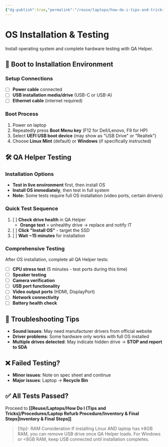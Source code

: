 ```yaml
---
{"dg-publish":true,"permalink":"/reuse/laptops/how-do-i-tips-and-tricks/procedures/laptop-refurb-procedure/os-installation-and-testing/","tags":["procedure","software","testing"]}
---
```



# OS Installation & Testing

Install operating system and complete hardware testing with QA Helper.

## 🚀 Boot to Installation Environment

### Setup Connections
- [ ] **Power cable** connected
- [ ] **USB installation media/drive** (USB-C or USB-A)
- [ ] **Ethernet cable** (internet required)

### Boot Process
1. Power on laptop
2. Repeatedly press **Boot Menu key** (F12 for Dell/Lenovo, F9 for HP)
3. Select **UEFI USB boot device** (may show as "USB Drive" or "Realtek")
4. Choose **Linux Mint** (default) or **Windows** (if specifically instructed)

## 🛠️ QA Helper Testing

### Installation Options
- **Test in live environment** first, then install OS
- **Install OS immediately**, then test in full system
- **Note:** Some tests require full OS installation (video ports, certain drivers)

### Quick Test Sequence
1. [ ] **Check drive health** in QA Helper
   - **Orange text** = unhealthy drive → replace and notify IT
2. [ ] **Click "Install OS"** - target the SSD
3. [ ] **Wait ~15 minutes** for installation

### Comprehensive Testing
After OS installation, complete all QA Helper tests:

- [ ] **CPU stress test** (5 minutes - test ports during this time)
- [ ] **Speaker testing**
- [ ] **Camera verification**
- [ ] **USB port functionality**
- [ ] **Video output ports** (HDMI, DisplayPort)
- [ ] **Network connectivity**
- [ ] **Battery health check**

## 🔧 Troubleshooting Tips

- **Sound issues**: May need manufacturer drivers from official website
- **Driver problems**: Some hardware only works with full OS installed
- **Multiple drives detected**: May indicate hidden drive → **STOP and report to SDA**

## ❌ Failed Testing?
- **Minor issues**: Note on spec sheet and continue
- **Major issues**: Laptop → **Recycle Bin**

## ✅ All Tests Passed?
Proceed to **[[Reuse/Laptops/How Do I (Tips and Tricks)/Procedures/Laptop Refurb Procedure/Inventory & Final Steps\|Inventory & Final Steps]]**

> [!tip]- RAM Consideration
> If installing Linux AND laptop has ≥8GB RAM, you can remove USB drive once QA Helper loads. For Windows or <8GB RAM, keep USB connected until installation completes.